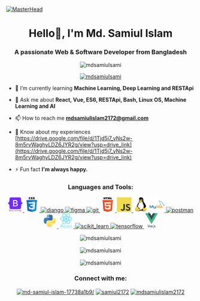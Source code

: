 [![MasterHead](https://www.nelsoncap.com/wp-content/uploads/2021/04/2021.04-Technology.jpg)](https://mdsamiulsami.io)
<h1 align="center">Hello🤠, I'm Md. Samiul Islam</h1>
<h3 align="center">A passionate Web & Software Developer from Bangladesh</h3>

<p align="center"> <img src="https://komarev.com/ghpvc/?username=mdsamiulsami&label=Profile%20views&color=0e75b6&style=flat" alt="mdsamiulsami" /> </p>

<p align="center"> <a href="https://github.com/ryo-ma/github-profile-trophy"><img src="https://github-profile-trophy.vercel.app/?username=mdsamiulsami" alt="mdsamiulsami" /></a> </p>

- 🌱 I’m currently learning **Machine Learning, Deep Learning and RESTApi**

- 💬 Ask me about **React, Vue, ES6, RESTApi, Bash, Linux OS, Machine Learning and AI**

- 📫 How to reach me **mdsamiulislam2172@gmail.com**

- 📄 Know about my experiences [https://drive.google.com/file/d/1Tjd5i7_yNs2w-8m5rvWaghyLDZ6JYR2g/view?usp=drive_link](https://drive.google.com/file/d/1Tjd5i7_yNs2w-8m5rvWaghyLDZ6JYR2g/view?usp=drive_link)

- ⚡ Fun fact **I'm always happy.**


<h3 align="center">Languages and Tools:</h3>
<p align="center"> <a href="https://getbootstrap.com" target="_blank" rel="noreferrer"> <img src="https://raw.githubusercontent.com/devicons/devicon/master/icons/bootstrap/bootstrap-plain-wordmark.svg" alt="bootstrap" width="40" height="40"/> </a> <a href="https://www.w3schools.com/css/" target="_blank" rel="noreferrer"> <img src="https://raw.githubusercontent.com/devicons/devicon/master/icons/css3/css3-original-wordmark.svg" alt="css3" width="40" height="40"/> </a> <a href="https://www.djangoproject.com/" target="_blank" rel="noreferrer"> <img src="https://cdn.worldvectorlogo.com/logos/django.svg" alt="django" width="40" height="40"/> </a> <a href="https://www.figma.com/" target="_blank" rel="noreferrer"> <img src="https://www.vectorlogo.zone/logos/figma/figma-icon.svg" alt="figma" width="40" height="40"/> </a> <a href="https://git-scm.com/" target="_blank" rel="noreferrer"> <img src="https://www.vectorlogo.zone/logos/git-scm/git-scm-icon.svg" alt="git" width="40" height="40"/> </a> <a href="https://www.w3.org/html/" target="_blank" rel="noreferrer"> <img src="https://raw.githubusercontent.com/devicons/devicon/master/icons/html5/html5-original-wordmark.svg" alt="html5" width="40" height="40"/> </a> <a href="https://developer.mozilla.org/en-US/docs/Web/JavaScript" target="_blank" rel="noreferrer"> <img src="https://raw.githubusercontent.com/devicons/devicon/master/icons/javascript/javascript-original.svg" alt="javascript" width="40" height="40"/> </a> <a href="https://www.linux.org/" target="_blank" rel="noreferrer"> <img src="https://raw.githubusercontent.com/devicons/devicon/master/icons/linux/linux-original.svg" alt="linux" width="40" height="40"/> </a> <a href="https://www.mysql.com/" target="_blank" rel="noreferrer"> <img src="https://raw.githubusercontent.com/devicons/devicon/master/icons/mysql/mysql-original-wordmark.svg" alt="mysql" width="40" height="40"/> </a> <a href="https://postman.com" target="_blank" rel="noreferrer"> <img src="https://www.vectorlogo.zone/logos/getpostman/getpostman-icon.svg" alt="postman" width="40" height="40"/> </a> <a href="https://www.python.org" target="_blank" rel="noreferrer"> <img src="https://raw.githubusercontent.com/devicons/devicon/master/icons/python/python-original.svg" alt="python" width="40" height="40"/> </a> <a href="https://reactjs.org/" target="_blank" rel="noreferrer"> <img src="https://raw.githubusercontent.com/devicons/devicon/master/icons/react/react-original-wordmark.svg" alt="react" width="40" height="40"/> </a> <a href="https://scikit-learn.org/" target="_blank" rel="noreferrer"> <img src="https://upload.wikimedia.org/wikipedia/commons/0/05/Scikit_learn_logo_small.svg" alt="scikit_learn" width="40" height="40"/> </a> <a href="https://www.tensorflow.org" target="_blank" rel="noreferrer"> <img src="https://www.vectorlogo.zone/logos/tensorflow/tensorflow-icon.svg" alt="tensorflow" width="40" height="40"/> </a> <a href="https://vuejs.org/" target="_blank" rel="noreferrer"> <img src="https://raw.githubusercontent.com/devicons/devicon/master/icons/vuejs/vuejs-original-wordmark.svg" alt="vuejs" width="40" height="40"/> </a> </p>


<p align="center"><img align="center" src="https://github-readme-streak-stats.herokuapp.com/?user=mdsamiulsami&" alt="mdsamiulsami" /></p>

<p align="center"><img align="center" src="https://github-readme-stats.vercel.app/api?username=mdsamiulsami&show_icons=true&locale=en" alt="mdsamiulsami" /></p>
<p align="center"><img align="center" src="https://github-readme-stats.vercel.app/api/top-langs?username=mdsamiulsami&show_icons=true&locale=en&layout=compact" alt="mdsamiulsami" /></p>

<h3 align="center">Connect with me:</h3>
<p align="center">
<a href="https://linkedin.com/in/md-samiul-islam-17738a1b9/" target="blank"><img align="center" src="https://raw.githubusercontent.com/rahuldkjain/github-profile-readme-generator/master/src/images/icons/Social/linked-in-alt.svg" alt="md-samiul-islam-17738a1b9/" height="30" width="40" /></a>
<a href="https://kaggle.com/samiul2172" target="blank"><img align="center" src="https://raw.githubusercontent.com/rahuldkjain/github-profile-readme-generator/master/src/images/icons/Social/kaggle.svg" alt="samiul2172" height="30" width="40" /></a>
<a href="https://www.leetcode.com/mdsamiulislam2172" target="blank"><img align="center" src="https://raw.githubusercontent.com/rahuldkjain/github-profile-readme-generator/master/src/images/icons/Social/leet-code.svg" alt="mdsamiulislam2172" height="30" width="40" /></a>
</p>
